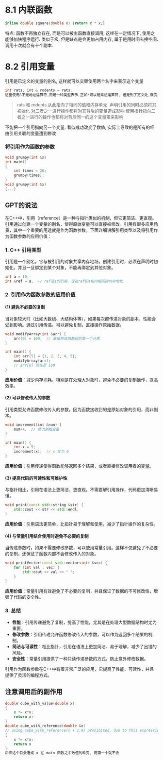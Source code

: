 # 8.1 内联函数
```cpp
inline double square(double x) {return x * x;}
```
特点: 函数不再独立存在, 而是可以被主函数直接调用, 这样在一定情况下, 使用之能够加快程序运行.
类似于宏, 但是缺点是会更加占用内存, 属于是用时间去换空间. 调用十次就会有十个副本.

# 8.2 引用变量
引用是已定义的变量的别名, 这样就可以交替使用两个名字来表示这个变量
```cpp
int rats; int & rodents = rats;
这里使用&不是地址运算符,而是一种类型表示,正如*可以是乘法运算符, 但是到了定义处,就变成了对变量是指针类型的指示
```
>rats 和 rodents 从此指向了相同的值和内存单元.
>声明引用的同时必须将其初始化
>对二者之一进行操作都将对其背后的变量造成影响
>使用指针指向二者之一进行的操作也都将对背后同一的这个变量带来影响

不能把一个引用指向另一个变量. 看似成功改变了数值, 实际上导致的是所有的经由引用关联的变量遭到修改
### 将引用作为函数的参数
```cpp
void grumpy(int &x)
int main()
{
	int times = 20;
	grumpy(times);
}
void grumpy(int &x)
{...}
```
## GPT的说法
在C++中，引用（reference）是一种与指针类似的机制，但它更简洁、更直观。引用通过创建一个变量的别名，使得原始变量可以直接被修改。引用有很多应用场景，其中一个重要的用途就是作为函数参数。下面详细讲解引用类型以及将引用作为函数参数的应用价值：

### 1. **C++ 引用类型**


引用是一个别名，它与被引用的对象共享内存地址。创建引用时，必须在声明时初始化，并且一旦绑定到某个对象，不能再绑定到其他对象。

```cpp
int a = 10;
int &ref = a;  // ref是a的引用，现在ref和a指向相同的内存地址
```

### 2. **引用作为函数参数的应用价值**

#### (1) **避免不必要的复制**

当对象较大时（比如大数组、大结构体等），如果每次都传递对象的副本，性能会受到影响。通过引用传递，可以避免复制，直接操作原始数据。

```cpp
void modifyArray(int &arr) {
    arr[0] = 100;  // 直接修改原数组的第一个元素
}

int main() {
    int arr[5] = {1, 2, 3, 4, 5};
    modifyArray(arr);
    // arr[0] 现在是 100
}
```

**应用价值**：减少内存消耗，特别是在处理大对象时，避免不必要的复制操作，提高效率。

#### (2) **可以修改传入的参数**

引用类型允许函数修改传入的参数，因为函数接收到的是原始对象的引用，而非副本。

```cpp
void increment(int &num) {
    num++;  // 修改原始变量
}

int main() {
    int x = 5;
    increment(x);  // x 变为 6
}
```

**应用价值**：引用传递使得函数能够返回多个结果，或者直接修改调用者的变量。

#### (3) **提高代码的可读性和可维护性**

与指针相比，引用在语法上更简洁、更直观，不需要解引用操作，代码更加清晰易懂。

```cpp
void print(const std::string &str) {
    std::cout << str << std::endl;
}
```

**应用价值**：引用语法更简单，比指针易于理解和使用，减少了指针操作的复杂性。

#### (4) **与常量引用结合使用时避免不必要的复制**

当传递参数时，如果不需要修改参数，可以使用常量引用。这样不仅避免了不必要的复制，还保证了函数内部不会修改传入的对象。

```cpp
void printVector(const std::vector<int> &vec) {
    for (int val : vec) {
        std::cout << val << " ";
    }
}
```

**应用价值**：常量引用有效避免了不必要的复制，并且保证了数据的不可修改性，增强了代码的安全性。

### 3. **总结**

- **性能**：引用传递避免了复制，提高了性能，尤其是在处理大型数据结构时尤为重要。
- **修改参数**：引用传递允许函数修改传入的参数，可以作为返回多个结果的机制。
- **简洁与可读性**：相比指针，引用在语法上更加简洁、易于理解，减少了出错的风险。
- **安全性**：常量引用提供了一种只读传递参数的方式，防止意外修改数据。

引用作为函数参数在C++中有着非常广泛的应用，它提高了性能、可读性，并且提供了灵活的编程方式。


## 注意调用后的副作用
```c
double cube_with_value(double x)
{
	x *= x*x;
	return x;
}
double cube_with_reference(double &x) 
// using cube_with_reference(x + 1.0) prohibited, due to this expression is not a variable!w
{
	x *= x*x;
	return x
}
后面这个将会造成 x 在 main 函数之中数值的改变, 而第一个就不会
```